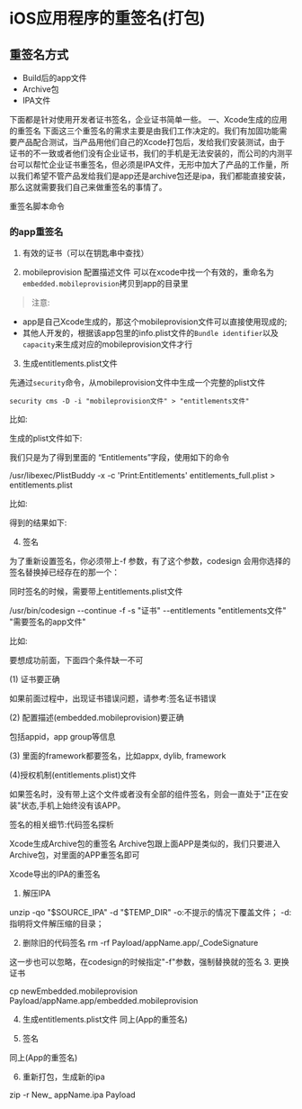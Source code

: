 # iOS应用程序的重签名(打包)

## 重签名方式
- Build后的app文件
- Archive包
- IPA文件

下面都是针对使用开发者证书签名，企业证书简单一些。
一、Xcode生成的应用的重签名
下面这三个重签名的需求主要是由我们工作决定的。我们有加固功能需要产品配合测试，当产品用他们自己的Xcode打包后，发给我们安装测试，由于证书的不一致或者他们没有企业证书，我们的手机是无法安装的，而公司的内测平台可以帮忙企业证书重签名，但必须是IPA文件，无形中加大了产品的工作量，所以我们希望不管产品发给我们是app还是archive包还是ipa，我们都能直接安装，那么这就需要我们自己来做重签名的事情了。

重签名脚本命令

### 的app重签名
1. 有效的证书（可以在钥匙串中查找）

2. mobileprovision 配置描述文件
可以在xcode中找一个有效的，重命名为`embedded.mobileprovision`拷贝到app的目录里


>注意:
- app是自己Xcode生成的，那这个mobileprovision文件可以直接使用现成的;
- 其他人开发的，根据该app包里的info.plist文件的`Bundle identifier`以及`capacity`来生成对应的mobileprovision文件才行

3. 生成entitlements.plist文件

先通过`security`命令，从mobileprovision文件中生成一个完整的plist文件
```
security cms -D -i "mobileprovision文件" > "entitlements文件"
```
比如:

生成的plist文件如下:





我们只是为了得到里面的 “Entitlements”字段，使用如下的命令

/usr/libexec/PlistBuddy -x -c 'Print:Entitlements'  entitlements_full.plist > entitlements.plist

比如:



得到的结果如下:





4. 签名

为了重新设置签名，你必须带上-f 参数，有了这个参数，codesign 会用你选择的签名替换掉已经存在的那一个：



同时签名的时候，需要带上entitlements.plist文件

/usr/bin/codesign --continue -f -s "证书" --entitlements "entitlements文件"  "需要签名的app文件"

比如:





要想成功前面，下面四个条件缺一不可

(1) 证书要正确 

如果前面过程中，出现证书错误问题，请参考:签名证书错误

(2) 配置描述(embedded.mobileprovision)要正确 

包括appid，app group等信息

(3) 里面的framework都要签名，比如appx, dylib, framework 

(4)授权机制(entitlements.plist)文件

如果签名时，没有带上这个文件或者没有全部的组件签名，则会一直处于"正在安装"状态,手机上始终没有该APP。





签名的相关细节:代码签名探析



Xcode生成Archive包的重签名
Archive包跟上面APP是类似的，我们只要进入Archive包，对里面的APP重签名即可





Xcode导出的IPA的重签名
1. 解压IPA

unzip -qo "$SOURCE_IPA" -d "$TEMP_DIR"
-o:不提示的情况下覆盖文件；
-d:指明将文件解压缩的目录；

2. 删除旧的代码签名
rm -rf Payload/appName.app/_CodeSignature

这一步也可以忽略，在codesign的时候指定"-f"参数，强制替换就的签名
3. 更换证书

cp newEmbedded.mobileprovision Payload/appName.app/embedded.mobileprovision

4. 生成entitlements.plist文件
同上(App的重签名)

5. 签名

同上(App的重签名)

6. 重新打包，生成新的ipa


zip -r New_ appName.ipa Payload